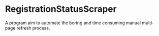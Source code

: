 # RegistrationStatusScraper
A program aim to automate the boring and time consuming manual multi-page refresh process.
